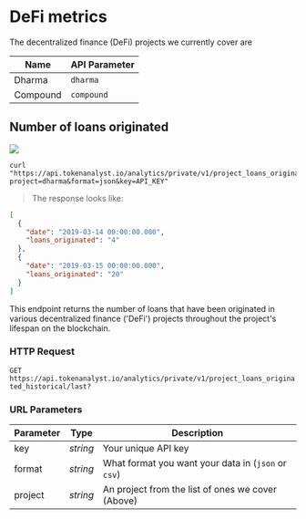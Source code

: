 # DeFi metrics

The decentralized finance (DeFi) projects we currently cover are

| Name     | API Parameter |
| -------- | ------------- |
| Dharma   | `dharma`      |
| Compound | `compound`    |

## Number of loans originated

<img src="https://img.shields.io/badge/Tier-Hobbyist-blue.svg"/>

```shell
curl "https://api.tokenanalyst.io/analytics/private/v1/project_loans_originated_historical/last?project=dharma&format=json&key=API_KEY"
```

> The response looks like:

```json
[
  {
    "date": "2019-03-14 00:00:00.000",
    "loans_originated": "4"
  },
  {
    "date": "2019-03-15 00:00:00.000",
    "loans_originated": "20"
  }
]
```

This endpoint returns the number of loans that have been originated in various decentralized finance ('DeFi') projects throughout the project's lifespan on the blockchain.

### HTTP Request

`GET https://api.tokenanalyst.io/analytics/private/v1/project_loans_originated_historical/last?`

### URL Parameters

| Parameter | Type     | Description                                         |
| --------- | -------- | --------------------------------------------------- |
| key       | _string_ | Your unique API key                                 |
| format    | _string_ | What format you want your data in (`json` or `csv`) |
| project   | _string_ | An project from the list of ones we cover (Above)   |
